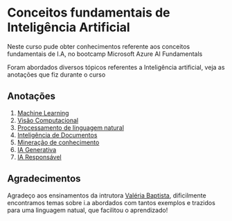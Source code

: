 # Conceitos fundamentais de Inteligência Artificial

Neste curso pude obter conhecimentos referente aos conceitos fundamentais de I.A, no bootcamp Microsoft Azure AI Fundamentals

Foram abordados diversos tópicos referentes a Inteligência artificial, veja as anotações que fiz durante o curso

## Anotações

1. [Machine Learning](Machine_Learning.md)
2. [Visão Computacional](visao_computacional.md)
3. [Processamento de linguagem natural](proc_linguagem_natural.md)
4. [Inteligência de Documentos](inteligencia_documentos.md)
5. [Mineração de conhecimento](mineração_de_conhecimentos.md)
6. [IA Generativa](ia_generativa.md)
7. [IA Responsável](ia_responsavel.md)

## Agradecimentos

Agradeço aos ensinamentos da intrutora [Valéria Baptista](https://www.linkedin.com/in/valeriabaptista/), dificilmente encontramos temas sobre i.a abordados com tantos exemplos e trazidos para uma linguagem natual, que facilitou o aprendizado!
